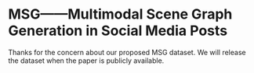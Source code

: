 # MSG——Multimodal Scene Graph Generation in Social Media Posts
Thanks for the concern about our proposed MSG dataset. We will release the dataset when the paper is publicly available.
